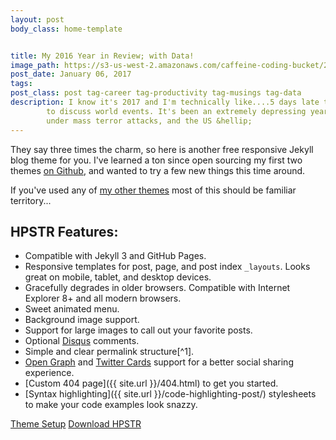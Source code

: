 ```yaml
---
layout: post
body_class: home-template


title: My 2016 Year in Review; with Data!
image_path: https://s3-us-west-2.amazonaws.com/caffeine-coding-bucket/2017/01open_notebook_computer_min-1483694955876.jpg
post_date: January 06, 2017
tags:
post_class: post tag-career tag-productivity tag-musings tag-data
description: I know it's 2017 and I'm technically like....5 days late to the party, but it's time to reflect on 2016. I don't mean
        to discuss world events. It's been an extremely depressing year - lots of celebrity deaths, the world is constantly
        under mass terror attacks, and the US &hellip;
---
```


They say three times the charm, so here is another free responsive Jekyll blog theme for you. I've learned a ton since open sourcing my first two themes [on Github](http://github.com/mmistakes), and wanted to try a few new things this time around. 

If you've used any of [my other themes](http://mademistakes.com/work/jekyll-themes/) most of this should be familiar territory...

## HPSTR Features:

* Compatible with Jekyll 3 and GitHub Pages.
* Responsive templates for post, page, and post index `_layouts`. Looks great on mobile, tablet, and desktop devices.
* Gracefully degrades in older browsers. Compatible with Internet Explorer 8+ and all modern browsers.  
* Sweet animated menu.
* Background image support.
* Support for large images to call out your favorite posts.
* Optional [Disqus](http://disqus.com) comments.
* Simple and clear permalink structure[^1].
* [Open Graph](https://developers.facebook.com/docs/opengraph/) and [Twitter Cards](https://dev.twitter.com/docs/cards) support for a better social sharing experience.
* [Custom 404 page]({{ site.url }}/404.html) to get you started.
* [Syntax highlighting]({{ site.url }}/code-highlighting-post/) stylesheets to make your code examples look snazzy.

<div markdown="0"><a href="{{ site.url }}/theme-setup/" class="btn btn-info">Theme Setup</a> <a href="https://github.com/mmistakes/hpstr-jekyll-theme" class="btn btn-success">Download HPSTR</a></div>